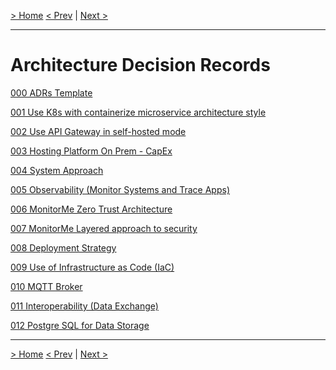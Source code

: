 [> Home](../README.md)
[< Prev](../2.SolutionBackground/Roadmap.md)  |  [Next >](../3.ViewsAndPerspectives/README.md)

---

# Architecture Decision Records

[000 ADRs Template](000-ADRs-Template.md)

[001 Use K8s with containerize microservice architecture style](001-Use-K8s-with-containerize-microservice-architecture-style.md)

[002 Use API Gateway in self-hosted mode](002-Use-API-Gateway-in-self-hosted-mode.md)

[003 Hosting Platform On Prem - CapEx](003-Hosting-Platform-On-Prem-CapEx.md)

[004 System Approach](004-System-Approach.md)

[005 Observability (Monitor Systems and Trace Apps)](005-Observability-(Monitor-Systems-and-Trace-Apps).md)

[006 MonitorMe Zero Trust Architecture](006-MonitorMe-Zero-Trust-Architecture.md)

[007 MonitorMe Layered approach to security](007-MonitorMe-Layered-approach-to-security.md)

[008 Deployment Strategy](008-Deployment-Strategy.md)

[009 Use of Infrastructure as Code (IaC)](0009-Use-of-Infrastructure-as-Code-(IaC).md)

[010 MQTT Broker](010-MQTT-broker.md)

[011 Interoperability (Data Exchange)](011-Interoperability-(Data-Exchange).md)

[012 Postgre SQL for Data Storage](012-Postgre-SQL-for-Data-Storage.md)


------

[> Home](../README.md)
[< Prev](../2.SolutionBackground/Roadmap.md)  |  [Next >](../3.ViewsAndPerspectives/README.md)
